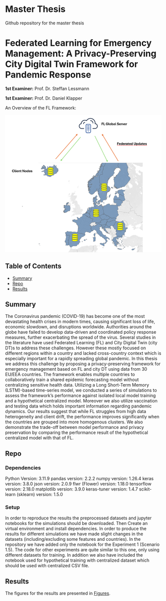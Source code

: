 # Master Thesis
Github repository for the master thesis

# Federated Learning for Emergency Management: A Privacy-Preserving City Digital Twin Framework for Pandemic Response

**1st Examiner:** Prof. Dr. Steffan Lessmann

**1st Examiner:** Prof. Dr. Daniel Klapper

An Overview of the FL Framework:

![FL Framework](Figures/FL_arc.png)

## Table of Contents

- [Summary](#Summary)
- [Repo](#Repo)
- [Results](#Results)

## Summary

The Coronavirus pandemic (COVID-19) has become one of the most devastating health crises in modern times, causing significant loss of life, economic slowdown, and disruptions worldwide. Authorities around the globe have failed to develop data-driven and coordinated policy response measures, further exacerbating the spread of the virus. Several studies in the literature have used Federated Learning (FL) and City Digital Twin (city DT)s to address these challenges. However these mostly focused on different regions within a country and lacked cross-country context which is especially important for a rapidly spreading global pandemic. In this thesis we address this challenge by proposing a privacy-preserving framework for emergency management based on FL and city DT using data from 30 EU/EEA countries. The framework enables multiple countries to collaboratively train a shared epidemic forecasting model without centralizing sensitive health data. Utilizing a Long Short-Term Memory (LSTM)-based time-series model, we conducted a series of simulations to assess the framework’s performance against isolated local model training and a hypothetical centralized model. Moreover we also utilize vaccination and testing data which holds important information regarding pandemic dynamics. Our results suggest that while FL struggles from high data heterogeneity and client drift, the performance improves significantly when the countries are grouped into more homogenous clusters. We also demonstrate the trade-off between model performance and privacy preservation by comparing the performance result of the hypothetical centralized model with that of FL.

## Repo

### Dependencies

Python Version: 3.11.9
pandas version: 2.2.2
numpy version: 1.26.4
keras version: 3.8.0
json version: 2.0.9
flwr (Flower) version: 1.18.0
tensorflow version: 2.18.0
matplotlib version: 3.9.0
keras-tuner version: 1.4.7
scikit-learn (sklearn) version: 1.5.0

### Setup
In order to reproduce the results the preprocessed datasets and jupyter notebooks for the simulations should be downloaded. Then Create an virtual environment and install dependencies. In order to produce the results for different simulations we have made slight changes in the datasets (including/excluding some features and countries). In the repository we have added only the notebook for the Experiment 1 (Scenario 1.5). The code for other experiments are quite similar to this one, only using different datasets for training. In addition we also have included the notebook used for hypothetical training with centralized dataset which should be used with centralized CSV file.

## Results

The figures for the results are presented in [Figures](Figures).                



